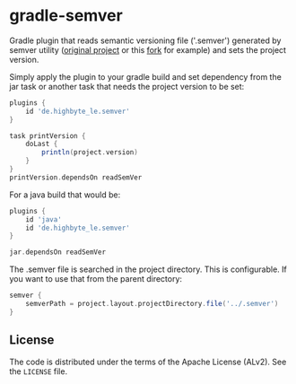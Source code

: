 # gradle-semver

Gradle plugin that reads semantic versioning file ('.semver') generated by semver utility 
([original project][1] or this [fork][2] for example)
and sets the project version.

Simply apply the plugin to your gradle build and set dependency from the jar task 
or another task that needs the project version to be set:

```gradle
plugins {
    id 'de.highbyte_le.semver'
}

task printVersion {
    doLast {
        println(project.version)
    }
}
printVersion.dependsOn readSemVer

```

For a java build that would be:
```gradle
plugins {
    id 'java'
    id 'de.highbyte_le.semver'
}

jar.dependsOn readSemVer
```

The .semver file is searched in the project directory. This is configurable.
If you want to use that from the parent directory:
```gradle
semver {
    semverPath = project.layout.projectDirectory.file('../.semver')
}
```
 
## License

The code is distributed under the terms of the Apache License (ALv2). See the `LICENSE` file.

[1]: https://github.com/flazz/semver
[2]: https://github.com/haf/semver
